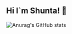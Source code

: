 ## Hi I`m Shunta! 👋

![Anurag's GitHub stats](https://github-readme-stats.vercel.app/apiShunta-Hatady=anuraghazra&hide=contribs,prs)





<!--
**Shunta-Hatady/Shunta-Hatady** is a ✨ _special_ ✨ repository because its `README.md` (this file) appears on your GitHub profile.

Here are some ideas to get you started:

- 🔭 I’m currently working on ...
- 🌱 I’m currently learning ...
- 👯 I’m looking to collaborate on ...
- 🤔 I’m looking for help with ...
- 💬 Ask me about ...
- 📫 How to reach me: ...
- 😄 Pronouns: ...
- ⚡ Fun fact: ...
-->
